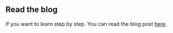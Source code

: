 ## Read the blog

If you want to learn step by step. You can read the blog post [here](https://arshadyaseen.com/nextjs-pdf-extract-ocr).
